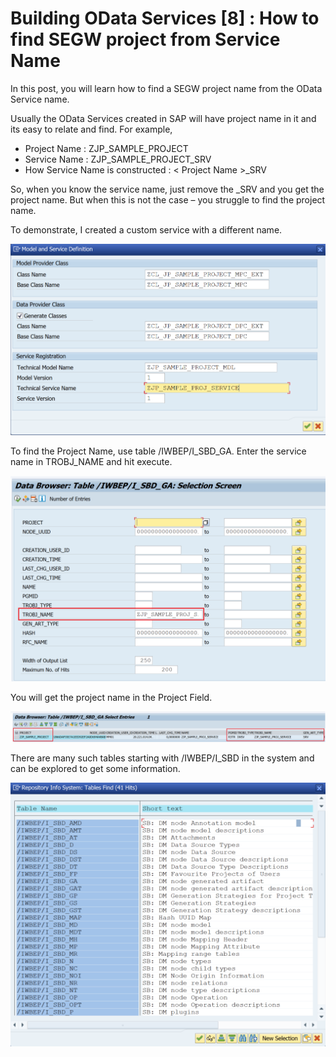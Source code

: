 # Building OData Services [8] : How to find SEGW project from Service Name

In this post, you will learn how to find a SEGW project name from the OData Service name.

Usually the OData Services created in SAP will have project name in it and its easy to relate and find. For example,

- Project Name : ZJP_SAMPLE_PROJECT
- Service Name : ZJP_SAMPLE_PROJECT_SRV
-  How Service Name is constructed : < Project Name >_SRV

So, when you know the service name, just remove the _SRV and you get the project name. But when this is not the case – you struggle to find the project name.

To demonstrate, I created a custom service with a different name.

![alt text](image-103.png)

To find the Project Name, use table /IWBEP/I_SBD_GA. Enter the service name in TROBJ_NAME and hit execute.

![alt text](image-104.png)

You will get the project name in the Project Field.

![alt text](image-105.png)

There are many such tables starting with /IWBEP/I_SBD in the system and can be explored to get some information.

![alt text](image-106.png)